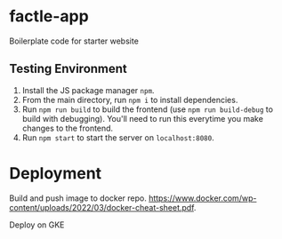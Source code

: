 # factle-app

Boilerplate code for starter website

## Testing Environment

1. Install the JS package manager `npm`.
2. From the main directory, run `npm i` to install dependencies.
3. Run `npm run build` to build the frontend (use `npm run build-debug` to build with debugging). You'll need to run this everytime you make changes to the frontend.
4. Run `npm start` to start the server on `localhost:8080`.

# Deployment

Build and push image to docker repo. https://www.docker.com/wp-content/uploads/2022/03/docker-cheat-sheet.pdf.

Deploy on GKE
